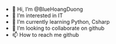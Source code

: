 - 👋 Hi, I’m @BlueHoangDuong
- 👀 I’m interested in IT
- 🌱 I’m currently learning Python, Csharp
- 💞️ I’m looking to collaborate on github
- 📫 How to reach me github

<!---
BlueHoangDuong/BlueHoangDuong is a ✨ special ✨ repository because its `README.md` (this file) appears on your GitHub profile.
You can click the Preview link to take a look at your changes.
--->
